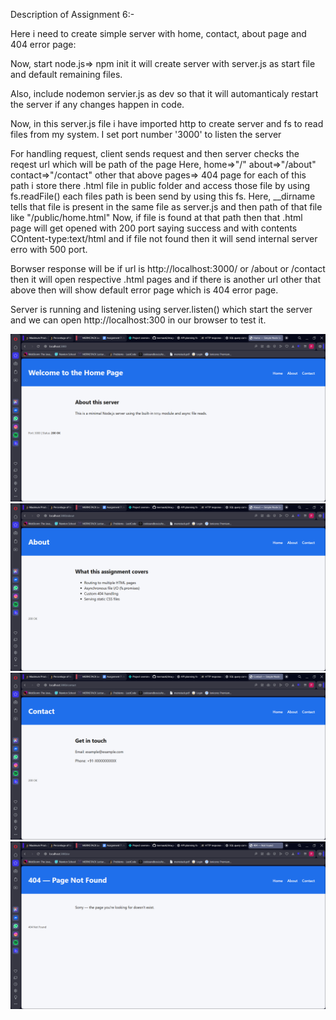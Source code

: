 Description of Assignment 6:-

Here i need to create simple server with home, contact, about page and 404 error page:

Now,
start node.js=> npm init
it will create server with server.js as start file and default remaining files. 

Also, include nodemon servier.js as dev so that it will automanticaly restart the server if any changes happen in code. 

Now, in this server.js file i have imported http to create server and fs to read files from my system. 
I set port number '3000' to listen the server

For handling request, 
client sends request and then server checks the reqest url which will be path of the page
Here, 
	home=>"/"
	about=>"/about"
	contact=>"/contact"
	other that above pages=> 404 page
for each of this path i store there .html file in public folder and access those file by using fs.readFile()
each files path is been send by using this fs. Here, __dirname tells that file is present in the same file as server.js and then path of that file like "/public/home.html"
Now, if file is found at that path then that .html page will get opened with 200 port saying success and with contents COntent-type:text/html and if file not found then it will send internal server erro with 500 port.

Borwser response will be if url is http://localhost:3000/ or /about or /contact then it will open respective .html pages and if there is another url other that above then will show default error page which is 404 error page.

Server is running and listening using server.listen() which start the server and we can open http://localhost:300 in our browser to test it. 

<img src="images/home.png" alt="Screenshot" width="600">
<img src="images/about.png" alt="Screenshot" width="600">
<img src="images/contact.png" alt="Screenshot" width="600">
<img src="images/404.png" alt="Screenshot" width="600">
